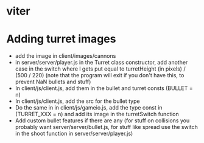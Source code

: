 # viter
 
# Adding turret images
* add the image in client/images/cannons
* in server/server/player.js in the Turret class constructor, add another case in the switch where l gets put equal to turretHeight (in pixels) / (500 / 220) (note that the program will exit if you don't have this, to prevent NaN bullets and stuff)
* In client/js/client.js, add them in the bullet and turret consts (BULLET = n)
* In client/js/client.js, add the src for the bullet type
* Do the same in in client/js/gameio.js, add the type const in (TURRET_XXX = n) and add its image in the turretSwitch function
* Add custom bullet features if there are any (for stuff on collisions you probably want server/server/bullet.js, for stuff like spread use the switch in the shoot function in server/server/player.js)